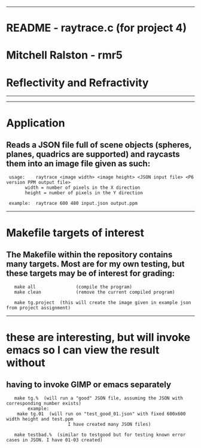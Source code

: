 ---------------------------------------------------------
# README - raytrace.c (for project 4)
# Mitchell Ralston - rmr5
# Reflectivity and Refractivity
---------------------------------------------------------

---------------------------------------------------------
# Application
Reads a JSON file full of scene objects (spheres, planes, quadrics are supported) and raycasts
them into an image file given as such:
---------------------------------------------------------

     usage:    raytrace <image width> <image height> <JSON input file> <P6 version PPM output file>
           width = number of pixels in the X direction
           height = number of pixels in the Y direction
     
     example:  raytrace 600 480 input.json output.ppm

---------------------------------------------------------
# Makefile targets of interest
The Makefile within the repository contains many targets. Most are for my own testing, but these
targets may be of interest for grading:
---------------------------------------------------------
       make all               (compile the program)
       make clean             (remove the current compiled program)

       make tg.project  (this will create the image given in example json from project assignment)
       
---------------------------------------------------------
# these are interesting, but will invoke emacs so I can view the result without
having to invoke GIMP or emacs separately
---------------------------------------------------------
       make tg.%  (will run a "good" JSON file, assuming the JSON with corresponding number exists)
       	    example:
		make tg.01  (will run on "test_good_01.json" with fixed 600x600 width height and test.ppm
		                   I have created many JSON files)
				   
       make testbad.%  (similar to testgood but for testing known error cases in JSON. I have 01-03 created)
